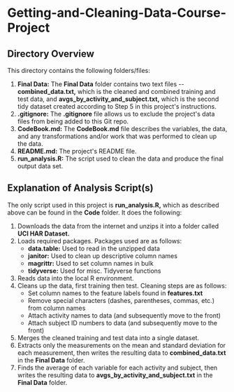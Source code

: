 # Getting-and-Cleaning-Data-Course-Project

## Directory Overview 
This directory contains the following folders/files: 

  1. **Final Data:** The **Final Data** folder contains two text files -- **combined_data.txt,** which is the cleaned and combined training and test data, and **avgs_by_activity_and_subject.txt,** which is the second tidy dataset created according to Step 5 in this project's instructions.
  2. **.gitignore:** The **.gitignore** file allows us to exclude the project's data files from being added to this Git repo. 
  3. **CodeBook.md:** The **CodeBook.md** file describes the variables, the data, and any transformations and/or work that was performed to clean up the data. 
  4. **README.md:** The project's README file. 
  5. **run_analysis.R:** The script used to clean the data and produce the final output data set. 
  
## Explanation of Analysis Script(s)
The only script used in this project is **run_analysis.R,** which as described above can be found in the **Code** folder. It does the following: 

  1. Downloads the data from the internet and unzips it into a folder called **UCI HAR Dataset.**
  2. Loads required packages. Packages used are as follows: 
      - **data.table:** Used to read in the unzipped data
      - **janitor:** Used to clean up descriptive column names
      - **magrittr:** Used to set column names in bulk 
      - **tidyverse:** Used for misc. Tidyverse functions
  3. Reads data into the local R environment.
  4. Cleans up the data, first training then test. Cleaning steps are as follows: 
      - Set column names to the feature labels found in **features.txt**
      - Remove special characters (dashes, parentheses, commas, etc.) from column names 
      - Attach activity names to data (and subsequently move to the front)
      - Attach subject ID numbers to data (and subsequently move to the front)
  5. Merges the cleaned training and test data into a single dataset.
  6. Extracts only the measurements on the mean and standard deviation for each measurement, then writes the resulting data to **combined_data.txt** in the **Final Data** folder.
  7. Finds the average of each variable for each activity and subject, then writes the resulting data to **avgs_by_activity_and_subject.txt** in the **Final Data** folder. 